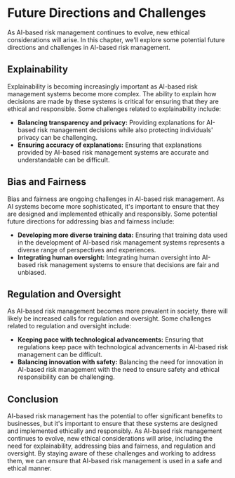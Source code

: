 Future Directions and Challenges
=================================================================

As AI-based risk management continues to evolve, new ethical considerations will arise. In this chapter, we'll explore some potential future directions and challenges in AI-based risk management.

Explainability
--------------

Explainability is becoming increasingly important as AI-based risk management systems become more complex. The ability to explain how decisions are made by these systems is critical for ensuring that they are ethical and responsible. Some challenges related to explainability include:

* **Balancing transparency and privacy:** Providing explanations for AI-based risk management decisions while also protecting individuals' privacy can be challenging.
* **Ensuring accuracy of explanations:** Ensuring that explanations provided by AI-based risk management systems are accurate and understandable can be difficult.

Bias and Fairness
-----------------

Bias and fairness are ongoing challenges in AI-based risk management. As AI systems become more sophisticated, it's important to ensure that they are designed and implemented ethically and responsibly. Some potential future directions for addressing bias and fairness include:

* **Developing more diverse training data:** Ensuring that training data used in the development of AI-based risk management systems represents a diverse range of perspectives and experiences.
* **Integrating human oversight:** Integrating human oversight into AI-based risk management systems to ensure that decisions are fair and unbiased.

Regulation and Oversight
------------------------

As AI-based risk management becomes more prevalent in society, there will likely be increased calls for regulation and oversight. Some challenges related to regulation and oversight include:

* **Keeping pace with technological advancements:** Ensuring that regulations keep pace with technological advancements in AI-based risk management can be difficult.
* **Balancing innovation with safety:** Balancing the need for innovation in AI-based risk management with the need to ensure safety and ethical responsibility can be challenging.

Conclusion
----------

AI-based risk management has the potential to offer significant benefits to businesses, but it's important to ensure that these systems are designed and implemented ethically and responsibly. As AI-based risk management continues to evolve, new ethical considerations will arise, including the need for explainability, addressing bias and fairness, and regulation and oversight. By staying aware of these challenges and working to address them, we can ensure that AI-based risk management is used in a safe and ethical manner.
